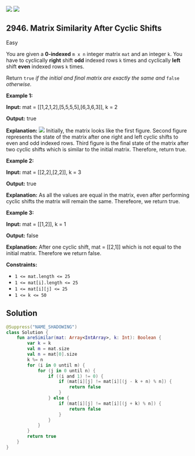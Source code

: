 [![](https://img.shields.io/github/stars/javadev/LeetCode-in-Kotlin?label=Stars&style=flat-square)](https://github.com/javadev/LeetCode-in-Kotlin)
[![](https://img.shields.io/github/forks/javadev/LeetCode-in-Kotlin?label=Fork%20me%20on%20GitHub%20&style=flat-square)](https://github.com/javadev/LeetCode-in-Kotlin/fork)

## 2946\. Matrix Similarity After Cyclic Shifts

Easy

You are given a **0-indexed** `m x n` integer matrix `mat` and an integer `k`. You have to cyclically **right** shift **odd** indexed rows `k` times and cyclically **left** shift **even** indexed rows `k` times.

Return `true` _if the initial and final matrix are exactly the same and_ `false` _otherwise._

**Example 1:**

**Input:** mat = \[\[1,2,1,2],[5,5,5,5],[6,3,6,3]], k = 2

**Output:** true

**Explanation:** ![](https://assets.leetcode.com/uploads/2023/10/29/similarmatrix.png) Initially, the matrix looks like the first figure. Second figure represents the state of the matrix after one right and left cyclic shifts to even and odd indexed rows. Third figure is the final state of the matrix after two cyclic shifts which is similar to the initial matrix. Therefore, return true.

**Example 2:**

**Input:** mat = \[\[2,2],[2,2]], k = 3

**Output:** true

**Explanation:** As all the values are equal in the matrix, even after performing cyclic shifts the matrix will remain the same. Therefeore, we return true.

**Example 3:**

**Input:** mat = \[\[1,2]], k = 1

**Output:** false

**Explanation:** After one cyclic shift, mat = \[\[2,1]] which is not equal to the initial matrix. Therefore we return false.

**Constraints:**

*   `1 <= mat.length <= 25`
*   `1 <= mat[i].length <= 25`
*   `1 <= mat[i][j] <= 25`
*   `1 <= k <= 50`

## Solution

```kotlin
@Suppress("NAME_SHADOWING")
class Solution {
    fun areSimilar(mat: Array<IntArray>, k: Int): Boolean {
        var k = k
        val m = mat.size
        val n = mat[0].size
        k %= n
        for (i in 0 until m) {
            for (j in 0 until n) {
                if ((i and 1) != 0) {
                    if (mat[i][j] != mat[i][(j - k + n) % n]) {
                        return false
                    }
                } else {
                    if (mat[i][j] != mat[i][(j + k) % n]) {
                        return false
                    }
                }
            }
        }
        return true
    }
}
```